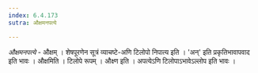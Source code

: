 ```yaml
---
index: 6.4.173
sutra: औक्षमनपत्ये

---
```

_औक्षमनपत्ये_ - औक्षम् । शेषपूरणेन सूत्रं व्याचष्टे-अणि टिलोपो निपात्य इति । 'अन्' इति प्रकृतिभावापवाद इति भावः । औक्षमिति । टिलोपे रूपम् । औक्ष्ण इति । अपत्येऽणि टिलोपाऽभावेऽल्लोप इति भावः ।
